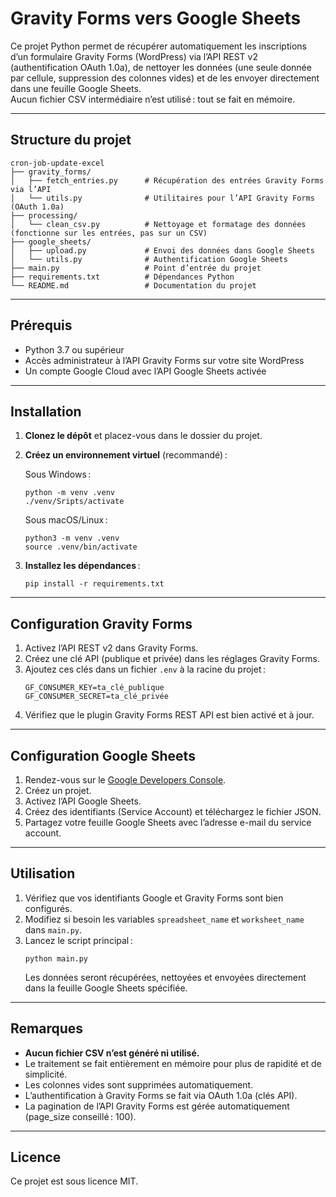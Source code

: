 # Gravity Forms vers Google Sheets

Ce projet Python permet de récupérer automatiquement les inscriptions d’un formulaire Gravity Forms (WordPress) via l’API REST v2 (authentification OAuth 1.0a), de nettoyer les données (une seule donnée par cellule, suppression des colonnes vides) et de les envoyer directement dans une feuille Google Sheets.  
Aucun fichier CSV intermédiaire n’est utilisé : tout se fait en mémoire.

---

## Structure du projet

```
cron-job-update-excel
├── gravity_forms/
│   ├── fetch_entries.py      # Récupération des entrées Gravity Forms via l’API
│   └── utils.py              # Utilitaires pour l’API Gravity Forms (OAuth 1.0a)
├── processing/
│   └── clean_csv.py          # Nettoyage et formatage des données (fonctionne sur les entrées, pas sur un CSV)
├── google_sheets/
│   ├── upload.py             # Envoi des données dans Google Sheets
│   └── utils.py              # Authentification Google Sheets
├── main.py                   # Point d’entrée du projet
├── requirements.txt          # Dépendances Python
└── README.md                 # Documentation du projet
```

---

## Prérequis

- Python 3.7 ou supérieur
- Accès administrateur à l’API Gravity Forms sur votre site WordPress
- Un compte Google Cloud avec l’API Google Sheets activée

---

## Installation

1. **Clonez le dépôt** et placez-vous dans le dossier du projet.
2. **Créez un environnement virtuel** (recommandé) :

   Sous Windows :

   ```
   python -m venv .venv
   ./venv/Sripts/activate
   ```

   Sous macOS/Linux :

   ```
   python3 -m venv .venv
   source .venv/bin/activate
   ```

3. **Installez les dépendances** :
   ```
   pip install -r requirements.txt
   ```

---

## Configuration Gravity Forms

1. Activez l’API REST v2 dans Gravity Forms.
2. Créez une clé API (publique et privée) dans les réglages Gravity Forms.
3. Ajoutez ces clés dans un fichier `.env` à la racine du projet :
   ```
   GF_CONSUMER_KEY=ta_clé_publique
   GF_CONSUMER_SECRET=ta_clé_privée
   ```
4. Vérifiez que le plugin Gravity Forms REST API est bien activé et à jour.

---

## Configuration Google Sheets

1. Rendez-vous sur le [Google Developers Console](https://console.developers.google.com/).
2. Créez un projet.
3. Activez l’API Google Sheets.
4. Créez des identifiants (Service Account) et téléchargez le fichier JSON.
5. Partagez votre feuille Google Sheets avec l’adresse e-mail du service account.

---

## Utilisation

1. Vérifiez que vos identifiants Google et Gravity Forms sont bien configurés.
2. Modifiez si besoin les variables `spreadsheet_name` et `worksheet_name` dans `main.py`.
3. Lancez le script principal :
   ```
   python main.py
   ```
   Les données seront récupérées, nettoyées et envoyées directement dans la feuille Google Sheets spécifiée.

---

## Remarques

- **Aucun fichier CSV n’est généré ni utilisé.**
- Le traitement se fait entièrement en mémoire pour plus de rapidité et de simplicité.
- Les colonnes vides sont supprimées automatiquement.
- L’authentification à Gravity Forms se fait via OAuth 1.0a (clés API).
- La pagination de l’API Gravity Forms est gérée automatiquement (page_size conseillé : 100).

---

## Licence

Ce projet est sous licence MIT.
